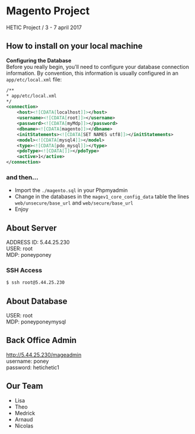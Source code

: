 Magento Project
===============
HETIC Project / 3 - 7 april 2017

## How to install on your local machine
**Configuring the Database**  
Before you really begin, you'll need to configure your database connection information. By convention, this information is usually configured in an `app/etc/local.xml` file:

```xml
/**
* app/etc/local.xml
*/
<connection>
    <host><![CDATA[localhost]]></host>
    <username><![CDATA[root]]></username>
    <password><![CDATA[myMdp]]></password>
    <dbname><![CDATA[magento]]></dbname>
    <initStatements><![CDATA[SET NAMES utf8]]></initStatements>
    <model><![CDATA[mysql4]]></model>
    <type><![CDATA[pdo_mysql]]></type>
    <pdoType><![CDATA[]]></pdoType>
    <active>1</active>
</connection>
```
### and then...
- Import the `./magento.sql` in your Phpmyadmin   
- Change in the databases in the `magev1_core_config_data` table the lines `web/unsecure/base_url` and `web/secure/base_url`
- Enjoy

## About Server
ADDRESS ID: 5.44.25.230  
USER: root  
MDP: poneyponey

### SSH Access
```bash
$ ssh root@5.44.25.230
```

## About Database
USER: root  
MDP: poneyponeymysql

## Back Office Admin
http://5.44.25.230/mageadmin  
username: poney  
password: hetichetic1

## Our Team
- Lisa
- Theo
- Medrick
- Arnaud
- Nicolas
